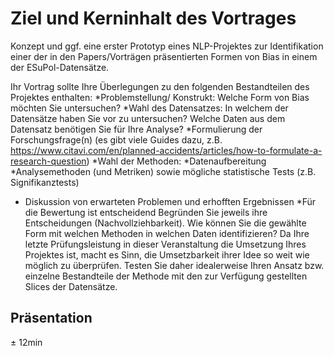 ##
# Ziel und Kerninhalt des Vortrages
Konzept und ggf. eine erster Prototyp eines NLP-Projektes zur Identifikation einer der in den Papers/Vorträgen präsentierten Formen von Bias in einem der ESuPol-Datensätze.

Ihr Vortrag sollte Ihre Überlegungen zu den folgenden Bestandteilen des Projektes enthalten:
*Problemstellung/ Konstrukt: Welche Form von Bias möchten Sie untersuchen? 
*Wahl des Datensatzes: In welchem der Datensätze haben Sie  vor zu untersuchen? Welche Daten aus dem Datensatz benötigen Sie für Ihre Analyse?
*Formulierung der Forschungsfrage(n) (es gibt viele Guides dazu, z.B. https://www.citavi.com/en/planned-accidents/articles/how-to-formulate-a-research-question)
*Wahl der Methoden: 
  *Datenaufbereitung
  *Analysemethoden (und Metriken) sowie mögliche statistische Tests (z.B. Signifikanztests)
  * Diskussion von erwarteten Problemen und erhofften Ergebnissen
  *Für die Bewertung ist entscheidend Begründen Sie jeweils ihre Entscheidungen (Nachvollziehbarkeit). Wie können Sie die gewählte Form mit welchen Methoden in welchen Daten identifizieren? Da Ihre letzte Prüfungsleistung in dieser Veranstaltung die Umsetzung Ihres Projektes ist, macht es Sinn, die Umsetzbarkeit ihrer Idee so weit wie möglich zu überprüfen. Testen Sie daher idealerweise Ihren Ansatz bzw. einzelne Bestandteile der Methode mit den zur Verfügung gestellten Slices der Datensätze.

## Präsentation
± 12min
